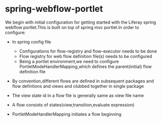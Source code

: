 # spring-webflow-portlet

We begin with initial configuration for getting started with the Liferay spring webflow portlet.This
is built on top of spring mvc portlet.In order to configure:

- In spring config file
	- Configurations for flow-registry and flow-executor needs to be done
	- Flow registry for web flow definition file(s) needs to be configured
	- Being a portlet environment,we need to configure PortletModeHandlerMapping,which
	  defines the parent(initial) flow definition file
	  
- By convention,different flows are defined in subsequent packages and flow defintions and
  views and clubbed together in single package
- The view state id in a flow file is generally same as view file name
- A flow consists of states(view,transition,evaluate expression)
- PortletModeHandlerMapping initiates a flow beginning  